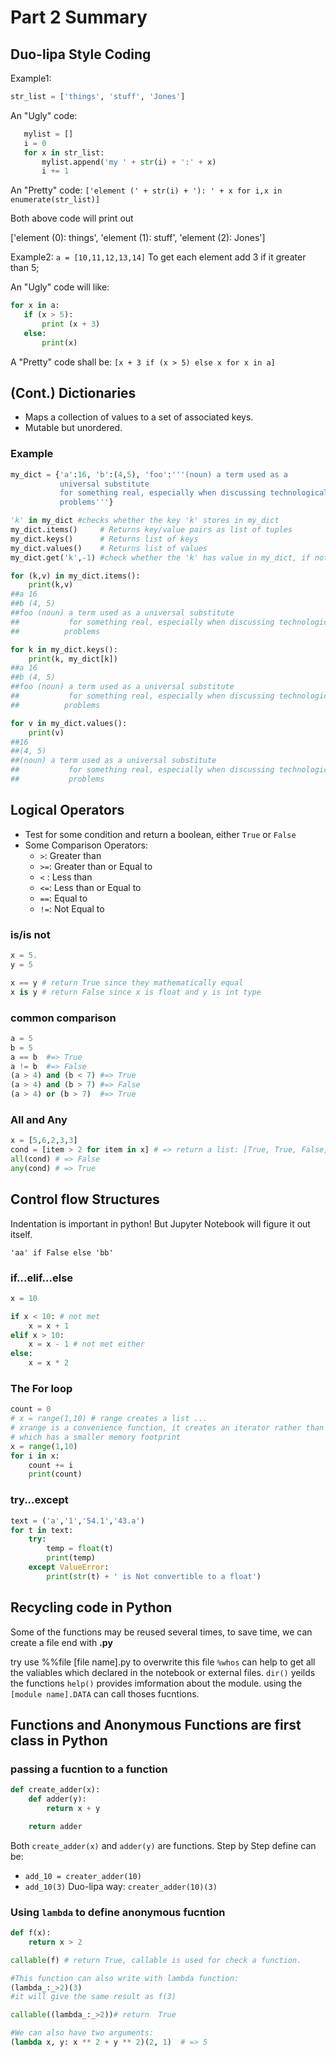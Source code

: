 # Part 2 Summary

## Duo-lipa Style Coding
 Example1: 
 ```python
 str_list = ['things', 'stuff', 'Jones']
 ```
 An "Ugly" code:
 ```python
    mylist = []
    i = 0
    for x in str_list:
        mylist.append('my ' + str(i) + ':' + x)
        i += 1 
 ```
 An "Pretty" code:
 `['element (' + str(i) + '): ' + x for i,x in enumerate(str_list)]`

 Both above code will print out 

['element (0): things', 'element (1): stuff', 'element (2): Jones']

 Example2:
 `a = [10,11,12,13,14]`
 To get each element add 3 if it greater than 5;

 An "Ugly" code will like:
 ```python
 for x in a:
    if (x > 5):
        print (x + 3)
    else:
        print(x)
 ```
 A "Pretty" code shall be: `[x + 3 if (x > 5) else x for x in a]`

## (Cont.) Dictionaries
- Maps a collection of values to a set of associated keys.
- Mutable but unordered.
### Example
```python
my_dict = {'a':16, 'b':(4,5), 'foo':'''(noun) a term used as a       
           universal substitute 
           for something real, especially when discussing technological ideas and 
           problems'''}

'k' in my_dict #checks whether the key 'k' stores in my_dict
my_dict.items()		# Returns key/value pairs as list of tuples
my_dict.keys()		# Returns list of keys
my_dict.values()	# Returns list of values
my_dict.get('k',-1) #check whether the 'k' has value in my_dict, if not, print -1.

for (k,v) in my_dict.items():
    print(k,v)
##a 16
##b (4, 5)
##foo (noun) a term used as a universal substitute 
##           for something real, especially when discussing technological ideas and 
##          problems

for k in my_dict.keys():
    print(k, my_dict[k])
##a 16
##b (4, 5)
##foo (noun) a term used as a universal substitute 
##           for something real, especially when discussing technological ideas and 
##          problems

for v in my_dict.values():
    print(v)
##16
##(4, 5)
##(noun) a term used as a universal substitute 
##           for something real, especially when discussing technological ideas and 
##           problems
```

## Logical Operators
- Test for some condition and return a boolean, either `True` or `False`
- Some Comparison Operators:
  - `>`: Greater than
  - `>=`: Greater than or Equal to
  - `<` : Less than
  - `<=`: Less than or Equal to 
  - `==`: Equal to
  - `!=`: Not Equal to

### is/is not
```python
x = 5.
y = 5

x == y # return True since they mathematically equal
x is y # return False since x is float and y is int type
```

### common comparison
```python
a = 5
b = 5
a == b  #=> True
a != b  #=> False
(a > 4) and (b < 7) #=> True
(a > 4) and (b > 7) #=> False
(a > 4) or (b > 7)  #=> True
```

### All and Any
```python
x = [5,6,2,3,3]
cond = [item > 2 for item in x] # => return a list: [True, True, False, True, True]
all(cond) # => False
any(cond) # => True
```

## Control flow Structures
Indentation is important in python!
But Jupyter Notebook will figure it out itself.

`'aa' if False else 'bb'`

### if...elif...else
```python
x = 10

if x < 10: # not met
    x = x + 1
elif x > 10: 
    x = x - 1 # not met either 
else: 
    x = x * 2
```

### The For loop
```python
count = 0
# x = range(1,10) # range creates a list ... 
# xrange is a convenience function, it creates an iterator rather than a list
# which has a smaller memory footprint
x = range(1,10) 
for i in x:
    count += i
    print(count)
```

### try...except
```python
text = ('a','1','54.1','43.a')
for t in text:
    try:
        temp = float(t)
        print(temp)
    except ValueError:
        print(str(t) + ' is Not convertible to a float')
```

## Recycling code in Python
Some of the functions may be reused several times, to save time, we can create a file end with **.py** 

try use %%file [file name].py to overwrite this file 
`%whos` can help to get all the valiables which declared in the notebook or external files.
`dir()` yeilds the functions
`help()` provides imformation about the module.
using the `[module name].DATA` can call thoses fucntions. 

## Functions and Anonymous Functions are first class in Python

### passing a fucntion to a function
```python
def create_adder(x):
    def adder(y):
        return x + y

    return adder
```

Both `create_adder(x)` and `adder(y)` are functions. 
Step by Step define can be:
- `add_10 = creater_adder(10)`
- `add_10(3)`
Duo-lipa way: `creater_adder(10)(3)`

### Using `lambda` to define anonymous fucntion
```python
def f(x):
    return x > 2

callable(f) # return True, callable is used for check a function.

#This function can also write with lambda function:
(lambda_:_>2)(3)
#it will give the same result as f(3)

callable((lambda_:_>2))# return  True

#We can also have two arguments:
(lambda x, y: x ** 2 + y ** 2)(2, 1)  # => 5



```